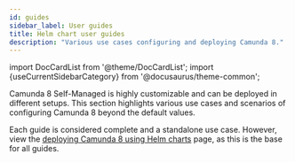 ```yaml
---
id: guides
sidebar_label: User guides
title: Helm chart user guides
description: "Various use cases configuring and deploying Camunda 8."
---
```


import DocCardList from '@theme/DocCardList';
import {useCurrentSidebarCategory} from '@docusaurus/theme-common';

Camunda 8 Self-Managed is highly customizable and can be deployed in different setups. This section highlights various use cases and scenarios of configuring Camunda 8 beyond the default values.

Each guide is considered complete and a standalone use case. However, view the [deploying Camunda 8 using Helm charts](/self-managed/installation-methods/helm/install.md) page, as this is the base for all guides.

<!--<DocCardList items={useCurrentSidebarCategory().items}/>-->
